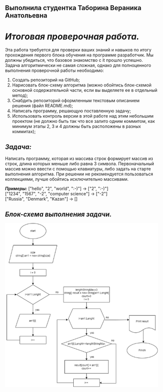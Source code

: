 ## Выполнила студентка Таборина Вераника Анатольевна

# **_Итоговая проверочная работа._** 
Эта работа требуется для проверки ваших знаний и навыков по итогу прохождения первого блока обучения на программе разработчик. Мы должны убедиться, что базовое знакомство с it прошло успешно.
Задача алгоритмически не самая сложная, однако для полноценного выполнения проверочной работы необходимо:
1.  Создать репозиторий на GitHub;
2.  Нарисовать блок-схему алгоритма (можно обойтись блок-схемой основной содержательной части, если вы выделяете ее в отдельный метод);
3.  Снабдить репозиторий оформленным текстовым описанием решения (файл README.md);
4.  Написать программу, решающую поставленную задачу;
5.  Использовать контроль версии в этой работе над этим небольшим проектом (не должно быть так что все залито одним коммитом, как минимум этапы 2, 3 и 4 должны быть расположены в разных коммитах);

## **_Задача:_**
 Написать программу, которая из массива строк формирует массив из строк, длина которых меньше либо равна 3 символа. Первоначальный массив можно ввести с помощью клавиатуры, либо задать на старте выполнения алгоритма. При решении не рекомендуется пользоваться коллекциями, лучше обойтись исключительно массивами.

**_Примеры:_**
["hello", "2", "world", ":-)"] -> ["2", ":-)"]  
["1234", "1567", "-2", "computer science"] -> ["-2"]  
["Russia", "Denmark", "Kazan"] -> []

 ## **_Блок-схема выполнения задачи._**

![блок-схема](shema.jpg)
